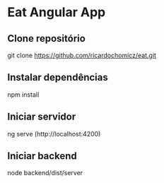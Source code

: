 # Eat Angular App

## Clone repositório
git clone https://github.com/ricardochomicz/eat.git

## Instalar dependências
npm install

## Iniciar servidor
ng serve (http://localhost:4200)

## Iniciar backend
node backend/dist/server
